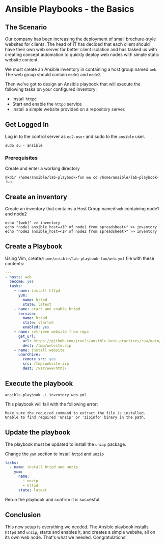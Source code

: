 # Ansible Playbooks - the Basics

## The Scenario

Our company has been increasing the deployment of small brochure-style websites for clients. The head of IT has decided that each client should have their own web server for better client isolation and has tasked us with creating concept automation to quickly deploy web nodes with simple static website content.

We must create an Ansible inventory in containing a host group named `web`. The web group should contain `node1` and `node2`.

Then we've got to design an Ansible playbook that will execute the following tasks on your configured inventory:

- Install `httpd`
- Start and enable the `httpd` service
- Install a simple website provided on a repository server.

## Get Logged In

Log in to the control server as `ec2-user` and sudo to the `ansible` user.
 ```
 sudo su - ansible
 ```

### Prerequisites

Create and enter a working directory

 ```
 mkdir /home/ansible/lab-playbook-fun && cd /home/ansible/lab-playbook-fun
 ```

## Create an inventory 

Create an inventory that contains a Host Group named `web` containing node1 and node2

```
echo "[web]" >> inventory 
echo "node1 ansible_host=<IP of node1 from spreadsheet>" >> inventory 
echo "node2 ansible_host=<IP of node2 from spreadsheet>" >> inventory 
```



## Create a Playbook 

Using Vim, create`/home/ansible/lab-playbook-fun/web.yml` file with these contents:

```yaml
---
- hosts: web
  become: yes
  tasks:
    - name: install httpd
      yum: 
        name: httpd 
        state: latest
    - name: start and enable httpd
      service: 
        name: httpd 
        state: started 
        enabled: yes
    - name: retrieve website from repo
      get_url: 
        url: https://github.com/jruels/ansible-best-practices/raw/main/labs/playbook-fun/files/website.zip 
        dest: /tmp/website.zip
    - name: install website
      unarchive: 
        remote_src: yes 
        src: /tmp/website.zip 
        dest: /var/www/html/
```



## Execute the playbook

```
ansible-playbook -i inventory web.yml 
```



This playbook will fail with the following error: 

```
Make sure the required command to extract the file is installed. Unable to find required 'unzip' or 'zipinfo' binary in the path.
```



## Update the playbook

The playbook must be updated to install the `unzip` package.

Change the `yum` section to install `httpd` and `unzip`

```yaml
tasks:
  - name: install httpd and unzip
    yum: 
      name:
        - unzip
        - httpd
      state: latest
```

Rerun the playbook and confirm it is succesful.



## Conclusion

This new setup is everything we needed. The Ansible playbook installs `httpd` and `unzip`, starts and enables it, and creates a simple website, all on its own web node. That's what we needed. Congratulations!
